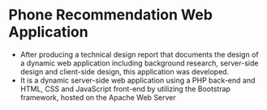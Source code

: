 # Phone Recommendation Web Application

- After producing a technical design report that documents the design of a dynamic web application including background research, server-side design and client-side design, this application was developed.
- It is a dynamic server-side web application using a PHP back-end and HTML, CSS and JavaScript front-end by utilizing the Bootstrap framework, hosted on the Apache Web Server
   
